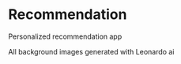 # Recommendation

Personalized recommendation app

All background images generated with Leonardo ai
